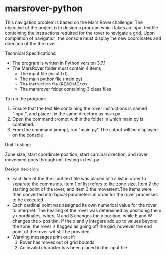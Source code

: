 # marsrover-python
This navigation problem is based on the Mars Rover challenge.
The objective of the project is to design a program which takes an 
input textfile containing the instructions required for the rover
to navigate a grid. Upon completion of navigation, the console
must display the new coordinates and direction of the the rover. 

Technical Specifications:
- The program is written in Python version 3.7.1
- The MarsRover folder must contain 4 items
	* The input file (input.txt)
	* The main python file (main.py)
	* The instruction file (README.txt)
	* The marsrover folder containing 3 class files

To run the program: 
1. Ensure that the text file containing the rover instructions is
   named "input", and place it in the same directory as main.py
2. Open the command prompt within the folder in which main.py is contained.
3. From the command prompt, run "main.py" 
The output will be displayed on the console

Unit Testing:

Zone size, start coordinate position, start cardinal direction,
and rover movement goes through unit testing in test.py

Design decision:
- Each line of the the input text file was placed into a list in order
to separate the commands. Item 1 of list refers to the zone size,
Item 2 the starting point of the rover, and Item 3 the movement.The 
items were then converted into logical parameters in order for 
the rover processes to be executed.
- Each cardinal point was assigned its own numerical value for the
rover to interpret. The heading of the rover was determined by
positionig the x y coordinates, where N and S changes the y position,
while E and W changes the x position. If the x and y integers add 
up to values beyond the zone, the rover is flagged as going off
the grid, however the end point of the rover will still be provided. 
- Warning messages print out if:
  1) Rover has moved out of grid bounds
  2) An invalid character has been placed in the input file

